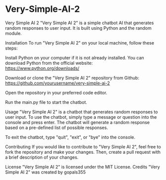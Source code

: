 # Very-Simple-AI-2
Very Simple AI 2
"Very Simple AI 2" is a simple chatbot AI that generates random responses to user input. It is built using Python and the random module.

Installation
To run "Very Simple AI 2" on your local machine, follow these steps:

Install Python on your computer if it is not already installed. You can download Python from the official website: https://www.python.org/downloads/

Download or clone the "Very Simple AI 2" repository from Github: https://github.com/yourusername/very-simple-ai-2

Open the repository in your preferred code editor.

Run the main.py file to start the chatbot.

Usage
"Very Simple AI 2" is a chatbot that generates random responses to user input. To use the chatbot, simply type a message or question into the console and press enter. The chatbot will generate a random response based on a pre-defined list of possible responses.

To exit the chatbot, type "quit", "exit", or "bye" into the console.

Contributing
If you would like to contribute to "Very Simple AI 2", feel free to fork the repository and make your changes. Then, create a pull request with a brief description of your changes.

License
"Very Simple AI 2" is licensed under the MIT License. 
Credits
"Very Simple AI 2" was created by gopals355
